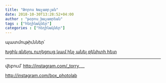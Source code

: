 ```yaml
---
title: "Թորոս Խաչատրյան"
date: 2018-10-30T13:28:52+04:00
author : "թօրոս_խաչատրեան"
tags : ["հեղինակներ"]
categories : ["հեղինակներ"]
---
```


պատմութիւններ՝

[Խցիկ գնելու ուղեցույց կամ ինչ անել զենիտի հետ](/հոսք/խցիկ_գնելու_ուղեցոյց)

_____

վեբում՝ http://instagram.com/_torry___

http://instagram.com/box_photolab
